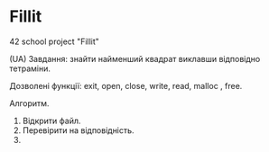 # Fillit
42 school project "Fillit"

(UA)
Завдання: знайти найменший квадрат виклавши відповідно тетраміни.

Дозволені функції: exit, open, close, write, read, malloc , free.
 
Алгоритм.
1. Відкрити файл.
2. Перевірити на відповідність.
3.

 
